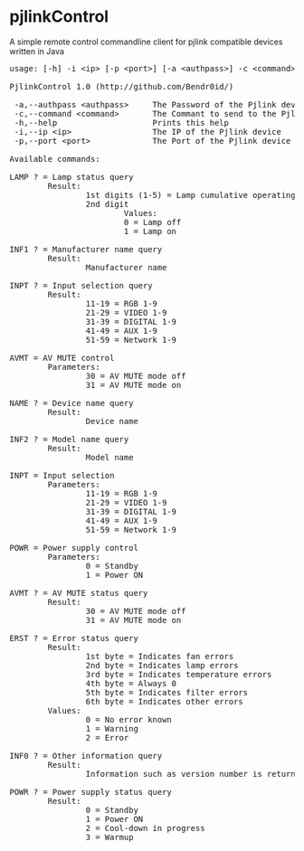 # pjlinkControl
A simple remote control commandline client for pjlink compatible devices written in Java

<pre>
usage: [-h] -i &lt;ip&gt; [-p &lt;port&gt;] [-a &lt;authpass&gt;] -c &lt;command&gt;

PjlinkControl 1.0 (http://github.com/Bendr0id/)

 -a,--authpass &lt;authpass&gt;     The Password of the Pjlink device [default: JBMIAProjectorLink]
 -c,--command &lt;command&gt;       The Commant to send to the Pjlink device
 -h,--help                    Prints this help
 -i,--ip &lt;ip&gt;                 The IP of the Pjlink device
 -p,--port &lt;port&gt;             The Port of the Pjlink device [default: 4352]

Available commands:

LAMP ? = Lamp status query
        Result:
                1st digits (1-5) = Lamp cumulative operating time
                2nd digit
                        Values:
                        0 = Lamp off
                        1 = Lamp on

INF1 ? = Manufacturer name query
        Result:
                Manufacturer name

INPT ? = Input selection query
        Result:
                11-19 = RGB 1-9
                21-29 = VIDEO 1-9
                31-39 = DIGITAL 1-9
                41-49 = AUX 1-9
                51-59 = Network 1-9

AVMT = AV MUTE control
        Parameters:
                30 = AV MUTE mode off
                31 = AV MUTE mode on

NAME ? = Device name query
        Result:
                Device name

INF2 ? = Model name query
        Result:
                Model name

INPT = Input selection
        Parameters:
                11-19 = RGB 1-9
                21-29 = VIDEO 1-9
                31-39 = DIGITAL 1-9
                41-49 = AUX 1-9
                51-59 = Network 1-9

POWR = Power supply control
        Parameters:
                0 = Standby
                1 = Power ON

AVMT ? = AV MUTE status query
        Result:
                30 = AV MUTE mode off
                31 = AV MUTE mode on

ERST ? = Error status query
        Result:
                1st byte = Indicates fan errors
                2nd byte = Indicates lamp errors
                3rd byte = Indicates temperature errors
                4th byte = Always 0
                5th byte = Indicates filter errors
                6th byte = Indicates other errors
        Values:
                0 = No error known
                1 = Warning
                2 = Error

INF0 ? = Other information query
        Result:
                Information such as version number is returned

POWR ? = Power supply status query
        Result:
                0 = Standby
                1 = Power ON
                2 = Cool-down in progress
                3 = Warmup
</pre>